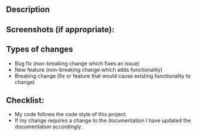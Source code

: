 <!--- Provide a general summary of your changes in the Title above -->

## Description

<!--- Describe your changes  -->
<!--- Why is this change required? What problem does it solve? -->
<!--- If it fixes an open issue, please link to the issue here. -->

## Screenshots (if appropriate):

## Types of changes

<!--- Leave the one fitting to your PR  -->

- Bug fix (non-breaking change which fixes an issue)
- New feature (non-breaking change which adds functionality)
- Breaking change (fix or feature that would cause existing functionality to change)

## Checklist:

<!--- Go over all the following points and make sure you have done all of those -->
<!--- If you're unsure about any of these, don't hesitate to ask. We're here to help! -->

- My code follows the code style of this project.
- If my change requires a change to the documentation I have updated the documentation accordingly.
